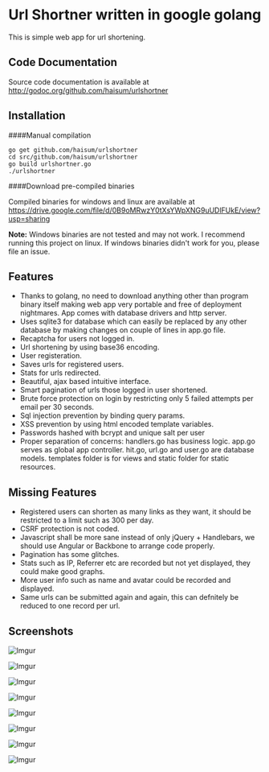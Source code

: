 Url Shortner written in google golang
==============================

This is simple web app for url shortening. 


Code Documentation
------------

Source code documentation is available at http://godoc.org/github.com/haisum/urlshortner

Installation
--------------

####Manual compilation

```
go get github.com/haisum/urlshortner
cd src/github.com/haisum/urlshortner
go build urlshortner.go
./urlshortner
```

####Download pre-compiled binaries

Compiled binaries for windows and linux are available at https://drive.google.com/file/d/0B9oMRwzY0tXsYWpXNG9uUDlFUkE/view?usp=sharing 

**Note:** Windows binaries are not tested and may not work. I recommend running this project on linux. If windows binaries didn't work for you, please file an issue.


Features
-----------

- Thanks to golang, no need to download anything other than program binary itself making web app very portable and free  of deployment nightmares. App comes with database drivers and http server.
- Uses sqlite3 for database which can easily be replaced by any other database by making changes on couple of lines in app.go file.
- Recaptcha for users not logged in.
- Url shortening by using base36 encoding.
- User registeration.
- Saves urls for registered users.
- Stats for urls redirected.
- Beautiful, ajax based intuitive interface.
- Smart pagination of urls those logged in user shortened.
- Brute force protection on login by restricting only 5 failed attempts per email per 30 seconds.
- Sql injection prevention by binding query params.
- XSS prevention by using html encoded template variables.
- Passwords hashed with bcrypt and unique salt per user
- Proper separation of concerns: handlers.go has business logic. app.go serves as global app controller. hit.go, url.go and user.go are database models. templates folder is for views and static folder for static resources.

Missing Features
--------------

- Registered users can shorten as many links as they want, it should be restricted to a limit such as 300 per day.
- CSRF protection is not coded.
- Javascript shall be more sane instead of only jQuery + Handlebars, we should use Angular or Backbone to arrange code properly.
- Pagination has some glitches.
- Stats such as IP, Referrer etc are recorded but not yet displayed, they could make good graphs.
- More user info such as name and avatar could be recorded and displayed.
- Same urls can be submitted again and again, this can defnitely be reduced to one record per url.

Screenshots
----------------

![Imgur](http://i.imgur.com/6Naa3FH.png)

![Imgur](http://i.imgur.com/uDWqdoS.png)

![Imgur](http://i.imgur.com/KBQFRNR.png)

![Imgur](http://i.imgur.com/PGTi9uz.png)

![Imgur](http://i.imgur.com/ps7eGnr.png)

![Imgur](http://i.imgur.com/9RXCI41.png)

![Imgur](http://i.imgur.com/VaEa8x4.png)

![Imgur](http://i.imgur.com/TkTAwXC.png)